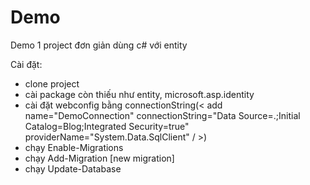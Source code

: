 # Demo

Demo 1 project đơn giản dùng c# với entity

Cài đặt: 
+ clone project
+ cài package còn thiếu như entity, microsoft.asp.identity
+ cài đặt webconfig bằng connectionString(< add name="DemoConnection" connectionString="Data Source=.;Initial Catalog=Blog;Integrated Security=true" providerName="System.Data.SqlClient" / >)
+ chạy Enable-Migrations
+ chạy Add-Migration [new migration]
+ chạy Update-Database
